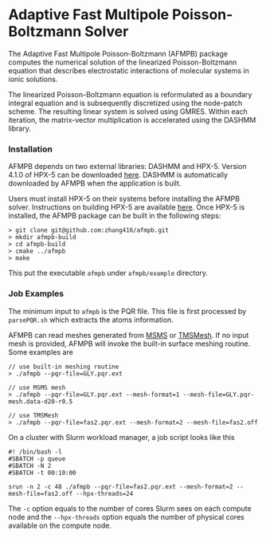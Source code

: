 # Adaptive Fast Multipole Poisson-Boltzmann Solver
The Adaptive Fast Multipole Poisson-Boltzmann (AFMPB) package computes the 
numerical solution of the linearized Poisson-Boltzmann equation that 
describes electrostatic interactions of molecular systems in ionic solutions. 

The linearized Poisson-Boltzmann equation is reformulated as a boundary 
integral equation and is subsequently discretized using the node-patch scheme. 
The resulting linear system is solved using GMRES. Within each iteration, the 
matrix-vector multiplication is accelerated using the DASHMM library. 

### Installation
AFMPB depends on two external libraries: DASHMM and HPX-5. Version 4.1.0 of 
HPX-5 can be downloaded [here](https://hpx.crest.iu.edu/download). DASHMM is 
automatically downloaded by AFMPB when the application is built. 

Users must install HPX-5 on their systems before installing the AFMPB solver. 
Instructions on building HPX-5 are available [here](http://hpx.crest.iu.edu/users_guide#overview). 
Once HPX-5 is installed, the AFMPB package can be built in the following 
steps: 

```
> git clone git@github.com:zhang416/afmpb.git
> mkdir afmpb-build
> cd afmpb-build
> cmake ../afmpb 
> make 
```
This put the executable `afmpb` under `afmpb/example` directory. 

### Job Examples 
The minimum input to `afmpb` is the PQR file. This file is first processed by 
`parsePQR.sh` which extracts the atoms information. 

AFMPB can read meshes generated from [MSMS](https://www.ncbi.nlm.nih.gov/pubmed/8906967)
or [TMSMesh](http://lsec.cc.ac.cn/~lubz/Meshing.html). If no input mesh is 
provided, AFMPB will invoke the built-in surface meshing routine. Some 
examples are 

```
// use built-in meshing routine
> ./afmpb --pqr-file=GLY.pqr.ext

// use MSMS mesh
> ./afmpb --pqr-file=GLY.pqr.ext --mesh-format=1 --mesh-file=GLY.pqr-mesh.data-d20-r0.5 

// use TMSMesh 
> ./afmpb --pqr-file=fas2.pqr.ext --mesh-format=2 --mesh-file=fas2.off 
```

On a cluster with Slurm workload manager, a job script looks like this 
```
#! /bin/bash -l
#SBATCH -p queue
#SBATCH -N 2
#SBATCH -t 00:10:00

srun -n 2 -c 48 ./afmpb --pqr-file=fas2.pqr.ext --mesh-format=2 --mesh-file=fas2.off --hpx-threads=24
```
The `-c` option equals to the number of cores Slurm sees on each compute node and the `--hpx-threads`
option equals the number of physical cores available on the compute node. 
